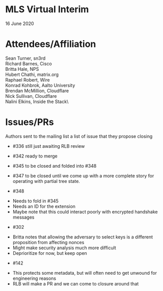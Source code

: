 # MLS Virtual Interim
16 June 2020

# Attendees/Affiliation

Sean Turner, sn3rd\
Richard Barnes, Cisco\
Britta Hale, NPS\
Hubert Chathi, matrix.org\
Raphael Robert, Wire\
Konrad Kohbrok, Aalto University\
Brendan McMillion, Cloudflare\
Nick Sullivan, Cloudflare\
Nalini Elkins, Inside the Stack\

# Issues/PRs

Authors sent to the mailing list a list of issue that they propose closing

- #336 still just awaiting RLB review

- #342 ready to merge

- #345 to be closed and folded into #348

- #347 to be closed until we come up with a more complete story for operating with partial tree state.

- #348 
* Needs to fold in #345
* Needs an ID for the extension
* Maybe note that this could interact poorly with encrypted handshake messages

- #302
* Britta notes that allowing the adversary to select keys is a different proposition from affecting nonces
* Might make security analysis much more difficult
* Deprioritize for now, but keep open

- #142
* This protects some metadata, but will often need to get unwound for engineering reasons
* RLB will make a PR and we can come to closure around that
